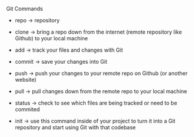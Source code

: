 Git Commands

* repo -> repository

* clone -> bring a repo down from the internet (remote repository like Github) to your local machine

* add -> track your files and changes with Git

* commit -> save your changes into Git

* push -> push your changes to your remote repo on Github (or another website)

* pull -> pull changes down from the remote repo to your local machine

* status -> check to see which files are being tracked or need to be commited

* init -> use this command inside of your project to turn it into a Git repository and start using Git with that codebase
